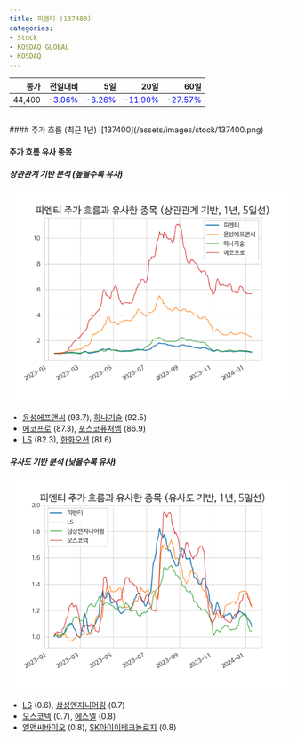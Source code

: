 ```yaml
---
title: 피엔티 (137400)
categories:
- Stock
- KOSDAQ GLOBAL
- KOSDAQ
---
```


|종가|전일대비|5일|20일|60일|
|---:|-------:|--:|---:|---:|
|44,400|<span style="color: blue">-3.06%</span>|<span style="color: blue">-8.26%</span>|<span style="color: blue">-11.90%</span>|<span style="color: blue">-27.57%</span>|

<!-- more -->
<br>
#### 주가 흐름 (최근 1년)
![137400](/assets/images/stock/137400.png)


#### 주가 흐름 유사 종목


##### 상관관계 기반 분석 (높을수록 유사)
![137400](/assets/images/stock/137400_corr.png)
- [윤성에프앤씨](/372170/) (93.7), [하나기술](/299030/) (92.5)
- [에코프로](/086520/) (87.3), [포스코퓨처엠](/003670/) (86.9)
- [LS](/006260/) (82.3), [한화오션](/042660/) (81.6)


##### 유사도 기반 분석 (낮을수록 유사)	
![137400](/assets/images/stock/137400_sim.png)
- [LS](/006260/) (0.6), [삼성엔지니어링](/028050/) (0.7)
- [오스코텍](/039200/) (0.7), [에스엘](/005850/) (0.8)
- [엘앤씨바이오](/290650/) (0.8), [SK아이이테크놀로지](/361610/) (0.8)